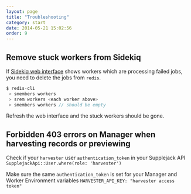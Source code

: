 ```yaml
---
layout: page
title: "Troubleshooting"
category: start
date: 2014-05-21 15:02:56
order: 9
---
```


## Remove stuck workers from Sidekiq

If [Sidekiq web interface](http://localhost:3002/sidekiq) shows workers which are processing failed jobs, you need to delete the jobs from `redis`.

```js
$ redis-cli
 > smembers workers
 > srem workers <each worker above>
 > smembers workers // should be empty
```

Refresh the web interface and the stuck workers should be gone.

## Forbidden 403 errors on Manager when harvesting records or previewing

Check if your `harvester` user `authentication_token` in your Supplejack API
`SupplejackApi::User.where(role: 'harvester')`

Make sure the same `authentication_token` is set for your Manager and Worker Environment variables
`HARVESTER_API_KEY: "harvester access token"`
